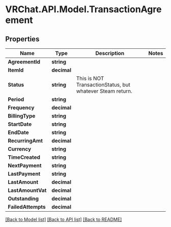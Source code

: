# VRChat.API.Model.TransactionAgreement

## Properties

Name | Type | Description | Notes
------------ | ------------- | ------------- | -------------
**AgreementId** | **string** |  | 
**ItemId** | **decimal** |  | 
**Status** | **string** | This is NOT TransactionStatus, but whatever Steam return. | 
**Period** | **string** |  | 
**Frequency** | **decimal** |  | 
**BillingType** | **string** |  | 
**StartDate** | **string** |  | 
**EndDate** | **string** |  | 
**RecurringAmt** | **decimal** |  | 
**Currency** | **string** |  | 
**TimeCreated** | **string** |  | 
**NextPayment** | **string** |  | 
**LastPayment** | **string** |  | 
**LastAmount** | **decimal** |  | 
**LastAmountVat** | **decimal** |  | 
**Outstanding** | **decimal** |  | 
**FailedAttempts** | **decimal** |  | 

[[Back to Model list]](../README.md#documentation-for-models) [[Back to API list]](../README.md#documentation-for-api-endpoints) [[Back to README]](../README.md)

